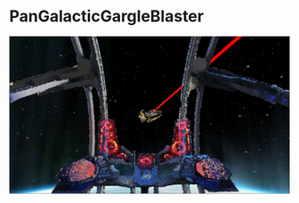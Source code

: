 # PanGalacticGargleBlaster

![screenshot](https://github.com/EnigmaDragons/PanGalacticGargleBlaster/blob/master/ScreenShot.PNG)
